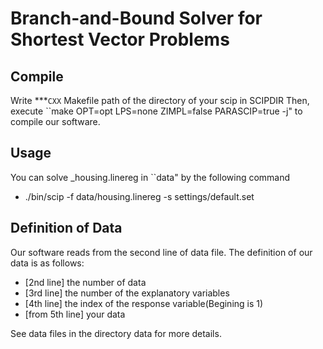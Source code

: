 # Branch-and-Bound Solver for Shortest Vector Problems

## Compile
Write ***`CXX` Makefile path of the directory of your scip in SCIPDIR
Then, execute ``make OPT=opt LPS=none ZIMPL=false PARASCIP=true -j" to compile our software.

## Usage
You can solve _housing.linereg in ``data" by the following command

 - ./bin/scip -f data/housing.linereg -s settings/default.set

## Definition of Data
Our software reads from the second line of data file.
The definition of our data is as follows:
- [2nd line] the number of data
- [3rd line] the number of the explanatory variables
- [4th line] the index of the response variable(Begining is 1)
- [from 5th line] your data

See data files in the directory data for more details.

